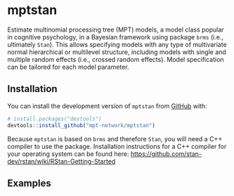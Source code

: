 
<!-- README.md is generated from README.Rmd. Please edit that file -->

# mptstan

<!-- badges: start -->

<!-- badges: end -->

Estimate multinomial processing tree (MPT) models, a model class popular
in cognitive psychology, in a Bayesian framework using package `brms`
(i.e., ultimately `Stan`). This allows specifying models with any type
of multivariate normal hierarchical or multilevel structure, including
models with single and multiple random effects (i.e., crossed random
effects). Model specification can be tailored for each model parameter.

## Installation

You can install the development version of `mptstan` from
[GitHub](https://github.com/) with:

``` r
# install.packages("devtools")
devtools::install_github("mpt-network/mptstan")
```

Because `mptstan` is based on `brms` and therefore `Stan`, you will need
a C++ compiler to use the package. Installation instructions for a C++
compiler for your operating system can be found here:
<https://github.com/stan-dev/rstan/wiki/RStan-Getting-Started>

## Examples
